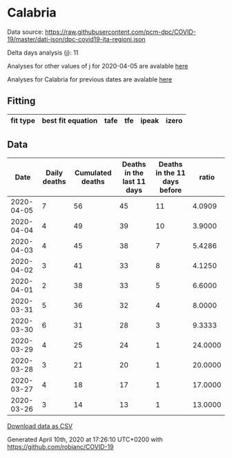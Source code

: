 # Calabria

Data source: https://raw.githubusercontent.com/pcm-dpc/COVID-19/master/dati-json/dpc-covid19-ita-regioni.json

Delta days analysis (j): 11

Analyses for other values of j for 2020-04-05 are avalable [here](../README.md)

Analyses for Calabria for previous dates are avalable [here](../../README.md)

## Fitting 
|fit type|best fit equation|tafe|tfe|ipeak|izero|
|-------|-----|--------|------|---|---|

## Data
|Date|Daily deaths|Cumulated deaths|Deaths in the last 11 days|Deaths in the 11 days before|ratio|
|----|----------|-----------|-------|--------------------|-----|
|2020-04-05|7|56|45|11|4.0909|
|2020-04-04|4|49|39|10|3.9000|
|2020-04-03|4|45|38|7|5.4286|
|2020-04-02|3|41|33|8|4.1250|
|2020-04-01|2|38|33|5|6.6000|
|2020-03-31|5|36|32|4|8.0000|
|2020-03-30|6|31|28|3|9.3333|
|2020-03-29|4|25|24|1|24.0000|
|2020-03-28|3|21|20|1|20.0000|
|2020-03-27|4|18|17|1|17.0000|
|2020-03-26|3|14|13|1|13.0000|

[Download data as CSV](COVID-19_calabria_j11_2020-04-05.csv)

Generated April 10th, 2020 at 17:26:10 UTC+0200 with https://github.com/robianc/COVID-19
